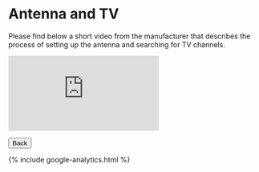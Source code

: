 <link href="../styles/custom.css" rel="stylesheet" />

# Antenna and TV
Please find below a short video from the manufacturer that describes the process of 
setting up the antenna and searching for TV channels.

<div class="iframeVideo">
<iframe src="https://www.youtube.com/embed/gePqJ0VKwcs"
frameborder="0" 
allow="accelerometer; autoplay; clipboard-write; encrypted-media; gyroscope; picture-in-picture" allowfullscreen>
</iframe>
</div>

<a href="/#videos"><button class="nav-button"><i class="arrow arrow-left"></i> Back</button></a>

{% include google-analytics.html %}
